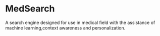 # MedSearch
A search engine designed for use in medical field with the assistance of machine learning,context awareness and personalization.
